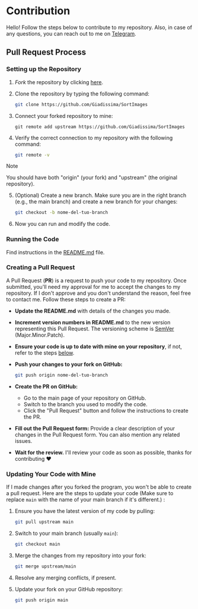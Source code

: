 # Contribution

Hello! Follow the steps below to contribute to my repository. Also, in case of any questions, you can reach out to me on [Telegram](https://t.me/Giadissima1234).

## Pull Request Process

### Setting up the Repository

1) *Fork* the repository by clicking [here](https://github.com/Giadissima1/SortImages/fork).

2) Clone the repository by typing the following command:

   ```bash
   git clone https://github.com/Giadissima/SortImages
   ```

3. Connect your forked repository to mine:

   ```
   git remote add upstream https://github.com/Giadissima/SortImages
   ```

4. Verify the correct connection to my repository with the following command:

   ```bash
   git remote -v
   ```

> [!NOTE]
>
> You should have both "origin" (your fork) and "upstream" (the original repository).
>

5. (Optional) Create a new branch. Make sure you are in the right branch (e.g., the main branch) and create a new branch for your changes:

   ```bash
   git checkout -b nome-del-tuo-branch
   ```

6. Now you can run and modify the code.

### Running the Code

Find instructions in the [README.md](README.md) file.

### Creating a Pull Request

A Pull Request (**PR**) is a request to push your code to my repository. Once submitted, you'll need my approval for me to accept the changes to my repository. If I don't approve and you don't understand the reason, feel free to contact me. Follow these steps to create a PR:

- **Update the README.md** with details of the changes you made.

- **Increment version numbers in README.md** to the new version representing this Pull Request. The versioning scheme is [SemVer](https://semver.org/) (Major.Minor.Patch).

- **Ensure your code is up to date with mine on your repository**, if not, refer to the steps [below](https://github.com/Giadissima/SortImages/blob/main/CONTRIBUTE.md#updating-your-code-with-mine).

- **Push your changes to your fork on GitHub:**

  ```bash
  git push origin nome-del-tuo-branch
  ```

- **Create the PR on GitHub:**

  - Go to the main page of your repository on GitHub.
  - Switch to the branch you used to modify the code.
  - Click the "Pull Request" button and follow the instructions to create the PR.

- **Fill out the Pull Request form:** Provide a clear description of your changes in the Pull Request form. You can also mention any related issues.

- **Wait for the review.** I'll review your code as soon as possible, thanks for contributing ❤

### Updating Your Code with Mine

If I made changes after you forked the program, you won't be able to create a pull request. Here are the steps to update your code (Make sure to replace `main` with the name of your main branch if it's different.) : 

1. Ensure you have the latest version of my code by pulling:

   ```bash
   git pull upstream main
   ```

2. Switch to your main branch (usually `main`):

   ```bash
   git checkout main
   ```

3. Merge the changes from my repository into your fork:

   ```bash
   git merge upstream/main
   ```

4. Resolve any merging conflicts, if present.

5. Update your fork on your GitHub repository:

   ```bash
   git push origin main
   ```